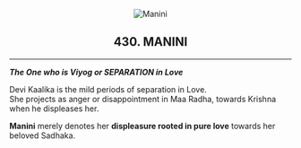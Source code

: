 <p align="center">
  <img src="https://adyakali.com/assets/img/adya_kali_amma_vigraham.png" alt="Manini" />
</p>

<h2 align="center"><strong>430. MANINI</strong></h2>

---

**_The One who is Viyog or SEPARATION in Love_**

Devi Kaalika is the mild periods of separation in Love.  
She projects as anger or disappointment in Maa Radha, towards Krishna when he displeases her.

**Manini** merely denotes her **displeasure rooted in pure love** towards her beloved Sadhaka.
